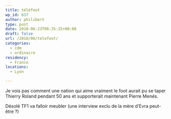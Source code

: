 ```yaml
---
title: téléfoot
wp_id: 637
author: philibert
type: post
date: 2010-06-23T06:35:25+00:00
draft: false
url: /2010/06/telefoot/
categories:
  - cdm
  - ordinaire
residency:
  - France
locations:
  - Lyon

---
```

Je vois pas comment une nation qui aime vraiment le foot aurait pu se taper Thierry Roland pendant 50 ans et supporterait maintenant Pierre Menés. 

Désolé TF1 va falloir meubler (une interview exclu de la mère d&rsquo;Evra peut-être ?)